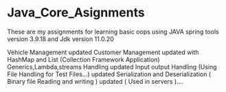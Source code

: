 # Java_Core_Asignments
These are my assignments for learning basic oops using JAVA spring tools version 3.9.18 and Jdk version 11.0.20 

Vehicle Management updated 
Customer Management updated with HashMap and List (Collection Framework Application)
Generics,Lambda,streams Handling updated
Input output Handling (Using File Handling for Test Files...) updated
Serialization and Deserialization ( Binary file Reading and writing ) updated ( Used in servers )....
